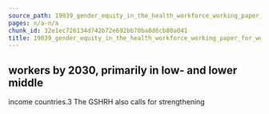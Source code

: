 ```yaml
---
source_path: 19039_gender_equity_in_the_health_workforce_working_paper_for_web_pdf.md
pages: n/a-n/a
chunk_id: 32e1ec726134d742b72e692bb70ba8d6cb80a041
title: 19039_gender_equity_in_the_health_workforce_working_paper_for_web_pdf
---
```

## workers by 2030, primarily in low- and lower middle

income countries.3 The GSHRH also calls for strengthening
